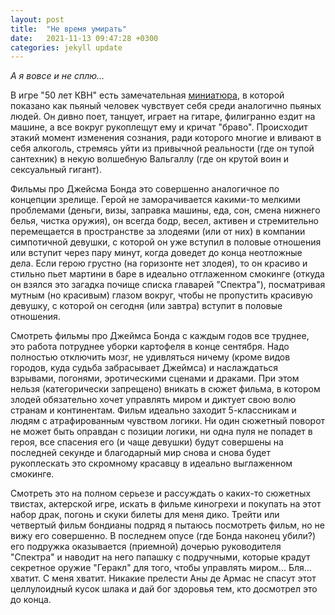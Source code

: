 ```yaml
---
layout: post
title:  "Не время умирать"
date:   2021-11-13 09:47:28 +0300
categories: jekyll update
---
```

*А я вовсе и не сплю...*

В игре "50 лет КВН" есть замечательная [миниатюра](https://youtu.be/Zi5SzdrLs8o), в которой показано как пьяный человек чувствует себя среди аналогично пьяных людей. Он дивно поет, танцует, играет на гитаре, филигранно ездит на машине, а все вокруг рукоплещут ему и кричат "браво". Происходит этакий момент изменения сознания, ради которого многие и вливают в себя алкоголь, стремясь уйти из привычной реальности (где он тупой сантехник) в некую волшебную Вальгаллу (где он крутой воин и сексуальный гигант).

Фильмы про Джейсма Бонда это совершенно аналогичное по концепции зрелище. Герой не заморачивается какими-то мелкими проблемами (деньги, визы, заправка машины, еда, сон, смена нижнего белья, чистка оружия), он всегда бодр, весел, активен и стремительно перемещается в пространстве за злодеями (или от них) в компании симпотичной девушки, с которой он уже вступил в половые отношения или вступит через пару минут, когда доведет до конца неотложные дела. Если герою грустно (на горизонте нет злодея), то он красиво и стильно пьет мартини в баре в идеально отглаженном смокинге (откуда он взялся это загадка почище списка главарей "Спектра"), посматривая мутным (но красивым) глазом вокруг, чтобы не пропустить красивую девушку, с которой он сегодня (или завтра) вступит в половые отношения.

Смотреть фильмы про Джеймса Бонда с каждым годов все труднее, это работа потруднее уборки картофеля в конце сентября. Надо полностью отключить мозг, не удивляться ничему (кроме видов городов, куда судьба забрасывает Джеймса) и наслаждаться взрывами, погонями, эротическими сценами и драками. При этом нельзя (категорически запрещено) вникать в сюжет фильма, в котором злодей обязательно хочет управлять миром и диктует свою волю странам и континентам. Фильм идеально заходит 5-классникам и людям с атрафированным чувством логики. Ни один сюжетный поворот не может быть оправдан с позиции логики, ни одна пуля не попадет в героя, все спасения его (и чаще девушки) будут совершены на последней секунде и благодарный мир снова и снова будет рукоплескать это скромному красавцу в идеально выглаженном смокинге.

Смотреть это на полном серьезе и рассуждать о каких-то сюжетных твистах, актерской игре, искать в фильме киногрехи и покупать на этот набор драк, погонь и скуки билеты для меня дико. Трейти или четвертый фильм бондианы подряд я пытаюсь посмотреть фильм, но не вижу его совершенно. В последнем опусе (где Бонда наконец убили?) его подружка оказывается (приемной) дочерью руководителя "Спектра" и наводит на него папашку с подручными, которые крадут секретное оружие "Геракл" для того, чтобы управлять миром... Бля... хватит. С меня хватит. Никакие прелести Аны де Армас не спасут этот целлулоидный кусок шлака и дай бог здоровья тем, кто досмотрел это до конца. 